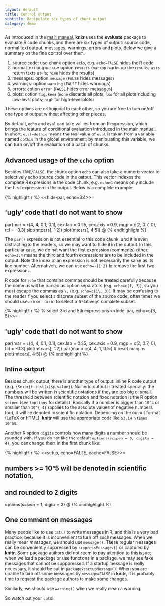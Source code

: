 ```yaml
---
layout: default
title: Control output
subtitle: Manipulate six types of chunk output
category: demo
---
```


As introduced in the [main manual](https://github.com/downloads/yihui/knitr/knitr-manual.pdf), **knitr** uses the **evaluate** package to evaluate R code chunks, and there are six types of output: source code, normal text output, messages, warnings, errors and plots. Below we give a summary on the fine control over them.

1. source code: use chunk option `echo`, e.g. `echo=FALSE` hides the R code
1. normal text output: use option `results` (`markup` marks up the results; `asis` return texts as-is; `hide` hides the results)
1. messages: option `message` (`FALSE` hides messages)
1. warnings: option `warning` (`FALSE` hides warnings)
1. errors: option `error` (`FALSE` hides error messages)
1. plots: option `fig.keep` (`none` discards all plots; `low` for all plots including low-level plots; `high` for high-level plots)

These options are orthogonal to each other, so you are free to turn on/off one type of output without affecting other pieces.

By default, `echo` and `eval` can take values from an R expression, which brings the feature of conditional evaluation introduced in the main manual. In short, `eval=dothis` means the real value of `eval` is taken from a variable named `dothis` in the global environment; by manipulating this variable, we can turn on/off the evaluation of a batch of chunks.

## Advanced usage of the `echo` option

Besides `TRUE/FALSE`, the chunk option `echo` can also take a numeric vector to selectively echo source code in the output. This vector indexes the complete R expresions in the code chunk, e.g. `echo=1` means only include the first expression in the output. Below is a complete example:

{% highlight r %}
<<hide-par, echo=3:4>>=
## 'ugly' code that I do not want to show
par(mar = c(4, 4, 0.1, 0.1), cex.lab = 0.95, cex.axis = 0.9, 
    mgp = c(2, 0.7, 0), tcl = -0.3) 
plot(mtcars[, 1:2])
plot(mtcars[, 4:5])
@
{% endhighlight %}

The `par()` expression is not essential to this code chunk, and it is even distracting to the readers, so we may want to hide it in the output. In this particular case, we do not want the first expression (comments) either; `echo=3:4` means the third and fourth expressions are to be included in the output. Note the index of an expression is not necessarily the same as its line number. Alternatively, we can use `echo=-(1:2)` to remove the first two expressions.

R code for `echo` that contains commas should be treated carefully because the commas will be parsed as option separators (e.g. `echo=c(1, 3)`), so you must escape the commas as `\,` (e.g. `echo=c(1\, 3)`). It may be confusing to the reader if you select a discrete subset of the source code; often times we should use `a:b` or `-(a:b)` to select a (relatively) complete subset.

{% highlight r %}
% select 3rd and 5th expressions
<<hide-par, echo=c(3\, 5)>>=
## 'ugly' code that I do not want to show
par(mar = c(4, 4, 0.1, 0.1), cex.lab = 0.95, cex.axis = 0.9, 
    mgp = c(2, 0.7, 0), tcl = -0.3) 
plot(mtcars[, 1:2])
par(mar = c(4, 4, 1, 0.5)) # reset margins
plot(mtcars[, 4:5])
@
{% endhighlight %}

## Inline output

Besides chunk output, there is another type of output: inline R code output (e.g. `\Sexpr{t.test(x)$p.value}`). Numeric output is treated specially: the numbers will be written in scientific notations if they are too big or small. The threshold between scientific notation and fixed notation is the R option `scipen` (see `?options` for details). Basically if a number is bigger than `10^4` or smaller than `10^{-4}` (applies to the absolute values of negative numbers too), it will be denoted in scientific notation. Depending on the output format (LaTeX or HTML), **knitr** will use the appropriate code like `$3.14 \times 10^5$`.

Another R option `digits` controls how many digits a number should be rounded with. If you do not like the default `options(scipen = 0, digits = 4)`, you can change them in the first chunk like:

{% highlight r %}
<<setup, echo=FALSE, cache=FALSE>>=
## numbers >= 10^5 will be denoted in scientific notation,
## and rounded to 2 digits
options(scipen = 1, digits = 2)
@
{% endhighlight %}

## One comment on messages

Many people like to use `cat()` to write messages in R, and this is a very bad practice, because it is inconvenient to turn off such messages. When we really mean _messages_, we should use `message()`. These regular messages can be conveniently suppressed by `suppressMessages()` or captured by **knitr**. Some package authors did not seem to pay attention to this issue; when we load a package or use functions in a package, we may see fake messages that cannot be supppressed. If a startup message is really necessary, it should be put in `packageStartupMessage()`. When you are unable to turn off some messages by `message=FALSE` in **knitr**, it is probably time to request the package authors to make some changes.

Similarly, we should use `warning()` when we really mean a warning.

So watch out your `cat`s!